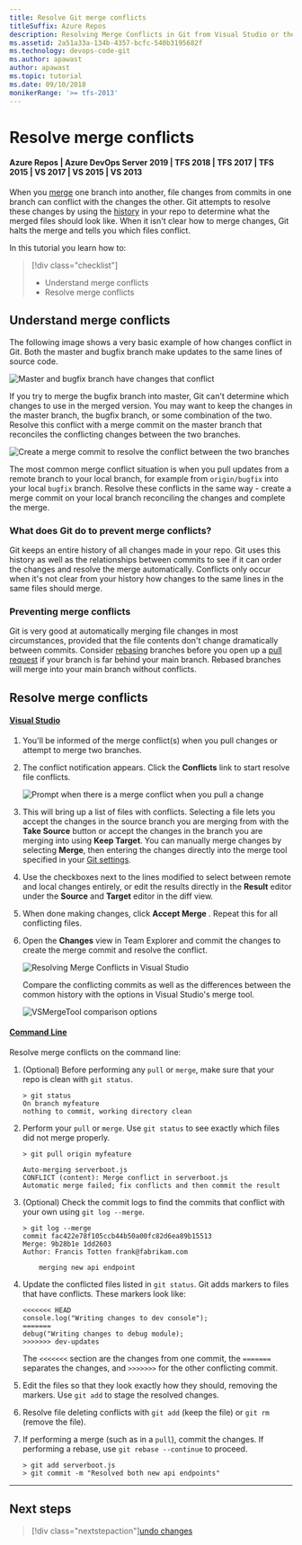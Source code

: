 ```yaml
---
title: Resolve Git merge conflicts
titleSuffix: Azure Repos
description: Resolving Merge Conflicts in Git from Visual Studio or the command line.
ms.assetid: 2a51a33a-134b-4357-bcfc-540b3195682f
ms.technology: devops-code-git 
ms.author: apawast
author: apawast
ms.topic: tutorial
ms.date: 09/10/2018
monikerRange: '>= tfs-2013'
---
```


# Resolve merge conflicts

#### Azure Repos | Azure DevOps Server 2019 | TFS 2018 | TFS 2017 | TFS 2015 | VS 2017 | VS 2015 | VS 2013

When you [merge](pulling.md) one branch into another, file changes from commits in one branch can conflict with the changes the other.
Git attempts to resolve these changes by using the [history](review-history.md) in your repo to determine what the merged files should look like.
When it isn't clear how to merge changes, Git halts the merge and tells you which files conflict.

In this tutorial you learn how to:

> [!div class="checklist"]
>
> - Understand merge conflicts
> - Resolve merge conflicts

## Understand merge conflicts

The following image shows a very basic example of how changes conflict in Git. Both the master and bugfix branch make updates to the same lines of source code.

![Master and bugfix branch have changes that conflict](media/merge-conflict.png)

If you try to merge the bugfix branch into master, Git can't determine which changes to use in the merged version. You may want to keep the changes
in the master branch, the bugfix branch, or some combination of the two. Resolve this conflict with a merge commit on the master branch
that reconciles the conflicting changes between the two branches.

![Create a merge commit to resolve the conflict between the two branches](media/merge-conflict-resolved.png)

The most common merge conflict situation is when you pull updates from a remote branch to your local branch, for example from `origin/bugfix` into your local `bugfix` branch.
Resolve these conflicts in the same way - create a merge commit on your local branch reconciling the changes and complete the merge.

### What does Git do to prevent merge conflicts?

Git keeps an entire history of all changes made in your repo. Git uses this history as well as the relationships between commits to see if it can order the changes and resolve the merge automatically.
Conflicts only occur when it's not clear from your history how changes to the same lines in the same files should merge.

### Preventing merge conflicts

Git is very good at automatically merging file changes in most circumstances, provided that the file contents don't change dramatically between commits.
Consider [rebasing](rebase.md) branches before you open up a [pull request](pullrequest.md) if your branch is far behind your main branch.
Rebased branches will merge into your main branch without conflicts.

## Resolve merge conflicts

#### [Visual Studio](#tab/visual-studio/)

1.  You'll be informed of the merge conflict(s) when you pull changes or attempt to merge two branches.
2.  The conflict notification appears. Click the **Conflicts** link to start resolve file conflicts.

    ![Prompt when there is a merge conflict when you pull a change](media/merge_prompt_vs.png)

3.  This will bring up a list of files with conflicts. Selecting a file lets you accept the changes in the source branch you are merging from with the **Take Source** button or accept the changes in the branch you are merging into using **Keep Target**.
    You can manually merge changes by selecting **Merge**, then entering the changes directly into the merge tool specified in your [Git settings](git-config.md#diff--merge-tools).
4.  Use the checkboxes next to the lines modified to select between remote and local changes entirely, or edit the results directly in the **Result** editor under the **Source** and **Target** editor in the diff view.
5.  When done making changes, click **Accept Merge** . Repeat this for all conflicting files.
6.  Open the **Changes** view in Team Explorer and commit the changes to create the merge commit and resolve the conflict.

    ![Resolving Merge Conflicts in Visual Studio](media/vsmerge.gif)

    Compare the conflicting commits as well as the differences between the common history with the options in Visual Studio's merge tool.

    ![VSMergeTool comparison options](media/vsmergeoptions.png)

#### [Command Line](#tab/command-line/)

Resolve merge conflicts on the command line:

1.  (Optional) Before performing any `pull` or `merge`, make sure that your repo is clean with `git status`.

    ```
    > git status
    On branch myfeature
    nothing to commit, working directory clean
    ```

2.  Perform your `pull` or `merge`. Use `git status` to see exactly which files did not merge properly.

    ```
    > git pull origin myfeature

    Auto-merging serverboot.js
    CONFLICT (content): Merge conflict in serverboot.js
    Automatic merge failed; fix conflicts and then commit the result
    ```

3.  (Optional) Check the commit logs to find the commits that conflict with your own using `git log --merge`.

    ```
    > git log --merge
    commit fac422e78f105ccb44b50a00fc82d6ea89b15513
    Merge: 9b28b1e 1dd2603
    Author: Francis Totten frank@fabrikam.com

        merging new api endpoint
    ```

4.  Update the conflicted files listed in `git status`. Git adds markers to files that have conflicts. These markers look like:

    ```
    <<<<<<< HEAD
    console.log("Writing changes to dev console");
    =======
    debug("Writing changes to debug module);
    >>>>>>> dev-updates
    ```

    The `<<<<<<<` section are the changes from one commit, the `=======` separates the changes, and `>>>>>>>` for the other conflicting commit.

5.  Edit the files so that they look exactly how they should, removing the markers. Use `git add` to stage the resolved changes.
6.  Resolve file deleting conflicts with `git add` (keep the file) or `git rm` (remove the file).
7.  If performing a merge (such as in a `pull`), commit the changes. If performing a rebase, use `git rebase --continue` to proceed.

    ```
    > git add serverboot.js
    > git commit -m "Resolved both new api endpoints"
    ```

---

## Next steps

> [!div class="nextstepaction"][undo changes](undo.md)
